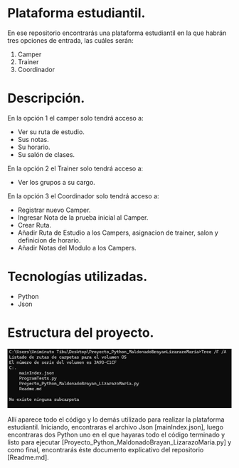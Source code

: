 # Plataforma estudiantil.
En ese repositorio encontrarás una plataforma estudiantil en la que habrán tres opciones de entrada, las cuáles serán:
1. Camper
2. Trainer
3. Coordinador

# Descripción.
En la opción 1 el camper solo tendrá acceso a:
* Ver su ruta de estudio.
* Sus notas.
* Su horario.
* Su salón de clases.

En la opción 2 el Trainer solo tendrá acceso a:
* Ver los grupos a su cargo.

En la opción 3 el Coordinador solo tendrá acceso a:
* Registrar nuevo Camper.
* Ingresar Nota de la prueba inicial al Camper.
* Crear Ruta.
* Añadir Ruta de Estudio a los Campers, asignacion de trainer, salon y definicion de horario.
* Añadir Notas del Modulo a los Campers.

# Tecnologías utilizadas.
- Python
- Json

# Estructura del proyecto.
![EstructuraDelProyecto](image.png)

Allí aparece todo el código y lo demás utilizado para realizar la plataforma estudiantil. Iniciando, encontraras el archivo Json [mainIndex.json], luego encontraras dos Python uno en el que hayaras todo el código terminado y listo para ejecutar [Proyecto_Python_MaldonadoBrayan_LizarazoMaria.py] y como final, encontrarás éste documento explicativo del repositorio [Readme.md].